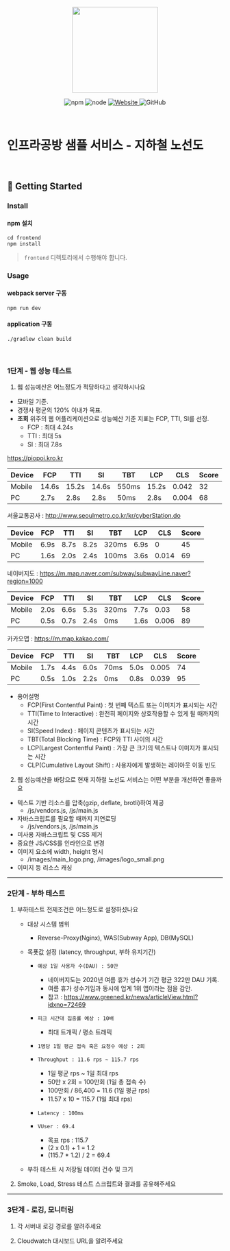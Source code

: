 <p align="center">
    <img width="200px;" src="https://raw.githubusercontent.com/woowacourse/atdd-subway-admin-frontend/master/images/main_logo.png"/>
</p>
<p align="center">
  <img alt="npm" src="https://img.shields.io/badge/npm-%3E%3D%205.5.0-blue">
  <img alt="node" src="https://img.shields.io/badge/node-%3E%3D%209.3.0-blue">
  <a href="https://edu.nextstep.camp/c/R89PYi5H" alt="nextstep atdd">
    <img alt="Website" src="https://img.shields.io/website?url=https%3A%2F%2Fedu.nextstep.camp%2Fc%2FR89PYi5H">
  </a>
  <img alt="GitHub" src="https://img.shields.io/github/license/next-step/atdd-subway-service">
</p>

<br>

# 인프라공방 샘플 서비스 - 지하철 노선도

<br>

## 🚀 Getting Started

### Install
#### npm 설치
```
cd frontend
npm install
```
> `frontend` 디렉토리에서 수행해야 합니다.

### Usage
#### webpack server 구동
```
npm run dev
```
#### application 구동
```
./gradlew clean build
```
<br>


### 1단계 - 웹 성능 테스트
1. 웹 성능예산은 어느정도가 적당하다고 생각하시나요
- 모바일 기준.
- 경쟁사 평균의 120% 이내가 목표.
- **조회** 위주의 웹 어플리케이션으로 성능예산 기준 지표는 FCP, TTI, SI를 선정.
  - FCP : 최대 4.24s
  - TTI : 최대 5s
  - SI : 최대 7.8s

https://piopoi.kro.kr 

| Device | FCP   | TTI | SI | TBT | LCP | CLS | Score |
|--------|-------|-----|----|-----|-----|-----|-------|
| Mobile | 14.6s | 15.2s | 14.6s | 550ms | 15.2s | 0.042 | 32    |
| PC     | 2.7s  | 2.8s | 2.8s | 50ms | 2.8s | 0.004 | 68    |

서울교통공사 : http://www.seoulmetro.co.kr/kr/cyberStation.do

| Device | FCP  | TTI  | SI   | TBT   | LCP  | CLS   | Score |
|--------|------|------|------|-------|------|-------|-------|
| Mobile | 6.9s | 8.7s | 8.2s | 320ms | 6.9s | 0     | 45    |
| PC | 1.6s | 2.0s | 2.4s | 100ms | 3.6s | 0.014 | 69    |

네이버지도 : https://m.map.naver.com/subway/subwayLine.naver?region=1000

| Device | FCP  | TTI  | SI   | TBT | LCP  | CLS   | Score |
|--------|------|------|------|-----|------|-------|-------|
| Mobile | 2.0s | 6.6s | 5.3s | 320ms | 7.7s | 0.03  | 58    |
| PC | 0.5s | 0.7s | 2.4s | 0ms | 1.6s | 0.006 | 89    |

카카오맵 : https://m.map.kakao.com/

| Device | FCP  | TTI  | SI   | TBT | LCP  | CLS   | Score |
|--------|------|------|------|-----|------|-------|-------|
| Mobile | 1.7s | 4.4s | 6.0s | 70ms | 5.0s | 0.005 | 74    |
| PC | 0.5s | 1.0s | 2.2s | 0ms | 0.8s | 0.039 | 95    |

- 용어설명
  - FCP(First Contentful Paint) : 첫 번째 텍스트 또는 이미지가 표시되는 시간
  - TTI(Time to Interactive) : 완전히 페이지와 상호작용할 수 있게 될 때까지의 시간
  - SI(Speed Index) : 페이지 콘텐츠가 표시되는 시간
  - TBT(Total Blocking Time) : FCP와 TTI 사이의 시간
  - LCP(Largest Contentful Paint) : 가장 큰 크기의 텍스트나 이미지가 표시되는 시간
  - CLP(Cumulative Layout Shift) : 사용자에게 발생하는 레이아웃 이동 빈도


2. 웹 성능예산을 바탕으로 현재 지하철 노선도 서비스는 어떤 부분을 개선하면 좋을까요
- 텍스트 기반 리소스를 압축(gzip, deflate, brotli)하여 제공
  - /js/vendors.js, /js/main.js
- 자바스크립트를 필요할 때까지 지연로딩
  - /js/vendors.js, /js/main.js
- 미사용 자바스크립트 및 CSS 제거
- 중요한 JS/CSS를 인라인으로 변경
- 이미지 요소에 width, height 명시
  - /images/main_logo.png, /images/logo_small.png
- 이미지 등 리소스 캐싱
---

### 2단계 - 부하 테스트 
1. 부하테스트 전제조건은 어느정도로 설정하셨나요

   - 대상 시스템 범위
     - Reverse-Proxy(Nginx), WAS(Subway App), DB(MySQL)
     
   - 목푯값 설정 (latency, throughput, 부하 유지기간)
     - `예상 1일 사용자 수(DAU) : 50만`
       - 네이버지도는 2020년 여름 휴가 성수기 기간 평균 322만 DAU 기록.
       - 여름 휴가 성수기임과 동시에 업계 1위 앱이라는 점을 감안.
       - 참고 : https://www.greened.kr/news/articleView.html?idxno=72469
       
     - `피크 시간대 집중률 예상 : 10배`
       - 최대 트개픽 / 평소 트래픽
       
     - `1명당 1일 평균 접속 혹은 요청수 예상 : 2회`
     
     - `Throughput : 11.6 rps ~ 115.7 rps`
       - 1일 평균 rps ~ 1일 최대 rps
       - 50만 x 2회 = 100만회 (1일 총 접속 수)
       - 100만회 / 86,400 = 11.6 (1일 평균 rps)
       - 11.57 x 10 = 115.7 (1일 최대 rps)
       
     - `Latency : 100ms`
     
     - `VUser : 69.4`
       - 목표 rps : 115.7
       - (2 x 0.1) + 1 = 1.2
       - (115.7 * 1.2) / 2 = 69.4
       
   - 부하 테스트 시 저장될 데이터 건수 및 크기
2. Smoke, Load, Stress 테스트 스크립트와 결과를 공유해주세요

---

### 3단계 - 로깅, 모니터링
1. 각 서버내 로깅 경로를 알려주세요

2. Cloudwatch 대시보드 URL을 알려주세요
